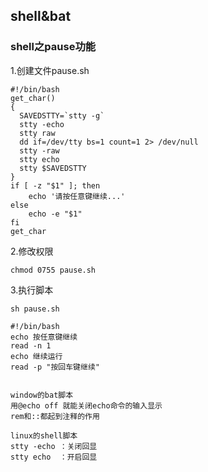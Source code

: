 ## shell&bat

### shell之pause功能

1.创建文件pause.sh

```
#!/bin/bash  
get_char()  
{  
  SAVEDSTTY=`stty -g`  
  stty -echo  
  stty raw  
  dd if=/dev/tty bs=1 count=1 2> /dev/null  
  stty -raw  
  stty echo  
  stty $SAVEDSTTY  
}   
if [ -z "$1" ]; then  
    echo '请按任意键继续...'  
else  
    echo -e "$1"  
fi   
get_char  
```

2.修改权限

```
chmod 0755 pause.sh
```

3.执行脚本

```
sh pause.sh
```



```
#!/bin/bash
echo 按任意键继续
read -n 1
echo 继续运行
read -p "按回车键继续"
```



```

window的bat脚本
用@echo off 就能关闭echo命令的输入显示
rem和::都起到注释的作用 

linux的shell脚本
stty -echo ：关闭回显
stty echo  ：开启回显
```

